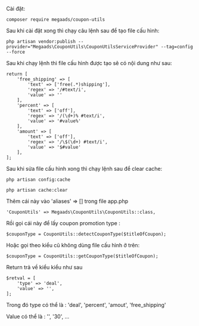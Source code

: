 Cài đặt: 

```
composer require megaads/coupon-utils
```

Sau khi cài đặt xong thì chạy câu lệnh sau để tạo file cấu hình:

```
php artisan vendor:publish --provider="Megaads\CouponUtils\CouponUtilsServiceProvider" --tag=config --force
```

Sau khi chạy lệnh thì file cấu hình được tạo sẽ có nội dung như sau: 

```
return [
    'free_shipping' => [
        'text' => ['free(.*)shipping'],
        'regex' => '/#text/i',
        'value' => ''
    ],
    'percent' => [
        'text' => ['off'],
        'regex' => '/(\d+)% #text/i',
        'value' => '#value%'
    ],
    'amount' => [
        'text' => ['off'],
        'regex' => '/\$(\d+) #text/i',
        'value' => '$#value'
    ],
];
```
Sau khi sửa file cấu hình xong thì chạy lệnh sau để clear cache: 

```
php artisan config:cache

php artisan cache:clear
```
Thêm cái này vào 'aliases' => [] trong file app.php
```
'CouponUtils' => Megaads\CouponUtils\CouponUtils::class,
```
Rồi gọi cái này để lấy coupon promotion type :
```
$couponType = CouponUtils::detectCouponType($titleOfCoupon);
```
Hoặc gọi theo kiểu cũ không dùng file cấu hình ở trên:
```
$couponType = CouponUtils::getCouponType($titleOfCoupon);
```
Return trả về kiểu kiểu như sau
```
$retval = [
    'type' => 'deal',
    'value' => '',
];
```
Trong đó type có thể là :
'deal', 'percent', 'amout', 'free_shipping'

Value có thể là :
'', '30', ...
